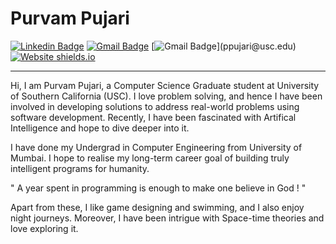 # Purvam Pujari

[![Linkedin Badge](https://img.shields.io/badge/-purvampujari-blue?style=flat-square&logo=Linkedin&logoColor=white&link=https://www.linkedin.com/in/purvampujari/)](https://www.linkedin.com/in/purvampujari/) 
[![Gmail Badge](https://img.shields.io/badge/-ppujari@usc.edu-c14438?style=flat-square&logo=Gmail&logoColor=white&link=https://www.linkedin.com/in/purvampujari/)](mailto:ppujari@usc.edu) 
[![Gmail Badge](https://img.shields.io/badge/-ppujari@usc.edu-c14438?style=flat-square&logo=Gmail&logoColor=white&link="mailto:ppujari@usc.edu")](ppujari@usc.edu)
[![Website shields.io](https://img.shields.io/website-purvampujari.github.io-down-green-red/http/shields.io.svg)](https://purvampujari.github.io/)

---


Hi, I am Purvam Pujari, a Computer Science Graduate student at University of Southern California (USC). I love problem solving, and hence I have been involved in developing solutions to address real-world problems using software development. Recently, I have been fascinated with Artifical Intelligence and hope to dive deeper into it.

I have done my Undergrad in Computer Engineering from University of Mumbai. I hope to realise my long-term career goal of building truly intelligent programs for humanity.

" A year spent in programming is enough to make one believe in God ! "

Apart from these, I like game designing and swimming, and I also enjoy night journeys. Moreover, I have been intrigue with Space-time theories and love exploring it.

<!--
**PurvamPujari/PurvamPujari** is a ✨ _special_ ✨ repository because its `README.md` (this file) appears on your GitHub profile.

Here are some ideas to get you started:

- 🔭 I’m currently working on ...
- 🌱 I’m currently learning ...
- 👯 I’m looking to collaborate on ...
- 🤔 I’m looking for help with ...
- 💬 Ask me about ...
- 📫 How to reach me: ...
- 😄 Pronouns: ...
- ⚡ Fun fact: ...
-->
